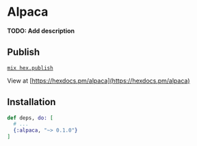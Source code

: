 # Alpaca

**TODO: Add description**

## Publish

[`mix hex.publish`](https://hexdocs.pm/hex/Mix.Tasks.Hex.Publish.html)

View at [https://hexdocs.pm/alpaca](https://hexdocs.pm/alpaca)

## Installation

```elixir
def deps, do: [
  # ...
  {:alpaca, "~> 0.1.0"}
]
```
